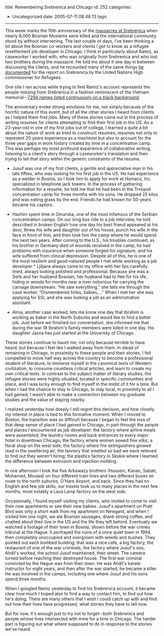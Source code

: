 title: Remembering Srebrenica and Chicago
id: 252
categories:
  - Uncategorized
date: 2005-07-11 08:48:13
tags:
---

 This week marks the 10th anniversary of the [massacres     at Srebrenica](http://www.amnestyusa.org/countries/bosnia_herzegovina/index.do) when nearly 8,000 Bosnian Moslems were killed and the international community stood by without intervening. The last couple of days, I've been thinking a lot about the Bosnian co-workers and clients I got to know as a refugee resettlement job developer in Chicago. I think in particularly about Ramiz, as caseworker I worked with, who was originally from Srebrenica and who lost two brothers during the massacre. He told me about it one day in between discussing the clients, and he recounted many of the same things [he   documented](http://www.usaforunhcr.org/usaforunhcr/dynamic.cfm?ID=97)  for the report  on Srebrenica by the United Nations High commissioner   for Refugees. 

 One site I ran across while trying to find Ramiz's account represents the people missing from Srebrenica in a fashion reminiscent of the Vietnam memorial--[7294   names listed continuously on a black background](http://www.armin.dk/). 

The anniversary evoke strong emotions for me, not simply because of the horrific nature of this event, but of all the other stories I heard from clients as I helped them find jobs. Many of these stories came out in the process of writing resumes for clients attempting to find their first job in the US. As a 23-year-old in one of my first jobs out of college, I learned a quite a bit about the nature of work as tried to construct resumes, resumes not only to represent 20 years experience as a machinist but also to account for the three year gaps in work history created by time in a concentration camp. This was perhaps my most profound experience of collaborative writing, listening to a client's story through a caseworker's translation and then trying to tell that story within the generic constraints of the resume. 

*   Jusuf was one of my first clients, a gentle and appreciative man in his late fifties, who was looking for his first job in the US. He had experience as a welder in Bosnia, so I took him to apply for work at Homaco, Inc. specialized in telephone jack towers. In the process of gathering information for a resume, he told me that he had been in the Trnopoli concentration camp for three months with his sons. He dropped 25 kilos and was eating grass by the end. Friends he had known for 50-years became his captors.    

*   Hashim spent time in Omarska, one of the most infamous of the Serbian concentration camps. On our long bus ride to a job interview, he told described in broken English how one day his best friend appeared at his door, threw his wife and daughter out of his house, punch his wife in the face in front of him, and then took him the camp where he would spend the next two years. After coming to the U.S., his troubles continued, as his brother in Germany died of wounds received in the camp, he had problems with insurance when someone forged his signature, and his wife suffered from clinical depression. Despite all of this, he is one of the most resilient and good-natured people I met while working as a job developer.*   Ljiljana always came to my office with her lips carefully lined, always looking polished and professional. Because she was a Serb and her husband Bosnian, her husband had to flee for his life, hiding in woods for months near a river notorious for carrying the carnage downstream. &ldquo;He saw everything,&rdquo; she tells me through the case worker, &ldquo;Dismembered limbs, babies,&hellip;&rdquo; When I met her she was applying for SSI, and she was looking a job as an adminstrative assistant.
*   Alma, another case worked, lets me know one day that Ibrahim is working as baker in the North Suburbs and would like to find a better job. Just before we finished our conversation, she informed me that during the war 18 Ibrahim's family members were killed in one day. His daughter Jasna has just started at the University of Chicago. 

These stories continue to haunt me, not only because terrible to have heard, but because I feel like I walked away from them. In stead of remaining in Chicago, in proximity to these people and their stories, I felt compelled to move half way across the country to become a professional student of literature, to immerse myself in the canonical texts of Western civilization, to consume countless critical articles, and learn to create my own critical texts. In contrast to the subject matter of literary studies, the refugee stories were highly situated, located in specific communities and place, and I was lucky enough to find myself in the midst of it for a time. But when I had the chance to stay in Chicago, to stay local, in proximity to all I had gained, I wasn't able to make a connection between my graduate studies and the value of staying nearby. 

I realized yesterday how deeply I still regret this decision, and how closely my interest in place is tied to this formative moment. When I moved to Boston, the transition was so difficult because I began to feel the loss of that deep sense of place I had gained in Chicago, in part through the people and places I encountered as job developer: the factory where airline meals were assembled; the laundry rooms and back entrances to every major hotel in downtown Chicago; the factory where women sewed fine silks; a floral shop on the west side; the factory where fire extinguishers glowed read in the sweltering air; the tannery that smelled so bad we were relieved to find out they weren't hiring; the plastics factory in Skokie where I learned the difference between extrusion and injection molding.

 In one afternoon I took the five Arkawazy brothers (Hussein, Kanan, Sabah, Mohamed, Mouiad) on four different train lines and two different buses en route to the north suburbs, O'Hare Airport, and back. Since they had no English and few job skills, our travels took us to many places in the next few months, most notably a Lava Lamp factory on the west side.

 Occasionally, I found myself visiting my clients, who invited to come to visit their new apartments or see their new babies. Jusuf's apartment on Pratt Blvd was only a short walk from my apartment on Newgard, and when I visited him one night, we ate Bosnian sausages, drank strong coffee, and chatted about their live in the US and the life they left behind. Eventually we watched a footage of their town in Bosnia, shown before the war crimes tribunal at the Hague. It portrayed the ruins of a once quiet town in 1994, then completely unoccupied and overgrown with weeds and bushes. They pointed out each bombed building: that was a nice cafe, a big factory, the restaurant of one of the war criminals, the factory where Jusuf's son, Ahdil's worked, the school Jusuf maintained, their street. The camera turned before reaching their destroyed house. The first war criminal convicted by the Hague was from their town. He was Ahdil's karate instructor for eight years, and then after the war started, he became a killer. He was involved in the camps, including one where Jusuf and his sons spend three months.

When I googled Ramiz yesterday to find his Srebrenica account, it became clear how much I hoped also to find a way to contact him, to find out how he's doing. There are many others that I wish I could catch up with and find out how their lives have progressed, what stories they have to tell now. 

But for now, it's enough just to try not to forget--both Srebrenica and people whose lives intersected with mine for a time in Chicago. The harder part is figuring out what where supposed to do in response to the stories we've heard. 